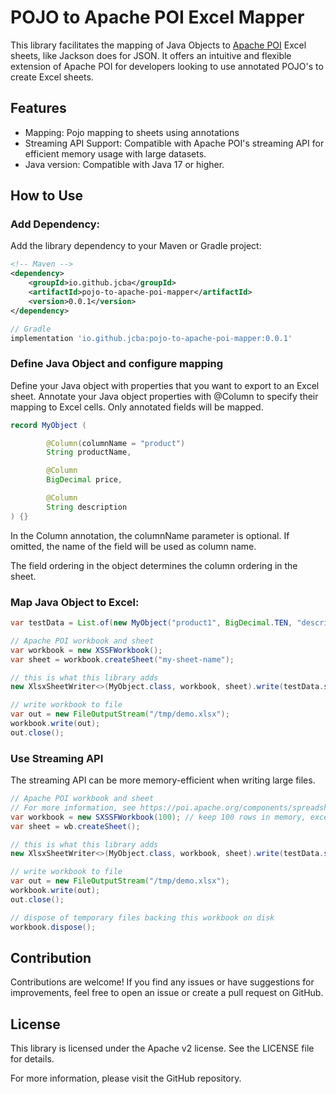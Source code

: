 # POJO to Apache POI Excel Mapper

This library facilitates the mapping of Java Objects to [Apache POI](https://poi.apache.org/) Excel sheets, like Jackson does for JSON. 
It offers an intuitive and flexible extension of Apache POI for developers looking to use annotated POJO's to create Excel sheets.

## Features
* Mapping: Pojo mapping to sheets using annotations
* Streaming API Support: Compatible with Apache POI's streaming API for efficient memory usage with large datasets.
* Java version: Compatible with Java 17 or higher.

## How to Use
### Add Dependency:

Add the library dependency to your Maven or Gradle project:

```xml
<!-- Maven -->
<dependency>
    <groupId>io.github.jcba</groupId>
    <artifactId>pojo-to-apache-poi-mapper</artifactId>
    <version>0.0.1</version>
</dependency>
```

```groovy
// Gradle
implementation 'io.github.jcba:pojo-to-apache-poi-mapper:0.0.1'
```

### Define Java Object and configure mapping

Define your Java object with properties that you want to export to an Excel sheet. Annotate your Java object properties with @Column to specify their mapping to Excel cells. Only annotated fields will be mapped.

```java
record MyObject (

        @Column(columnName = "product")
        String productName,

        @Column
        BigDecimal price,

        @Column
        String description
) {}
```

In the Column annotation, the columnName parameter is optional. If omitted, the name of the field will be used as column name.

The field ordering in the object determines the column ordering in the sheet.

### Map Java Object to Excel:

```java 
var testData = List.of(new MyObject("product1", BigDecimal.TEN, "description"));

// Apache POI workbook and sheet
var workbook = new XSSFWorkbook();
var sheet = workbook.createSheet("my-sheet-name");

// this is what this library adds
new XlsxSheetWriter<>(MyObject.class, workbook, sheet).write(testData.stream());

// write workbook to file
var out = new FileOutputStream("/tmp/demo.xlsx");
workbook.write(out);
out.close();
```

### Use Streaming API

The streaming API can be more memory-efficient when writing large files. 

```java
// Apache POI workbook and sheet 
// For more information, see https://poi.apache.org/components/spreadsheet/how-to.html#sxssf
var workbook = new SXSSFWorkbook(100); // keep 100 rows in memory, exceeding rows will be flushed to disk
var sheet = wb.createSheet();

// this is what this library adds
new XlsxSheetWriter<>(MyObject.class, workbook, sheet).write(testData.stream());

// write workbook to file
var out = new FileOutputStream("/tmp/demo.xlsx");
workbook.write(out);
out.close();

// dispose of temporary files backing this workbook on disk
workbook.dispose();
```

## Contribution
Contributions are welcome! If you find any issues or have suggestions for improvements, feel free to open an issue or create a pull request on GitHub.

## License
This library is licensed under the Apache v2 license. See the LICENSE file for details.

For more information, please visit the GitHub repository.
